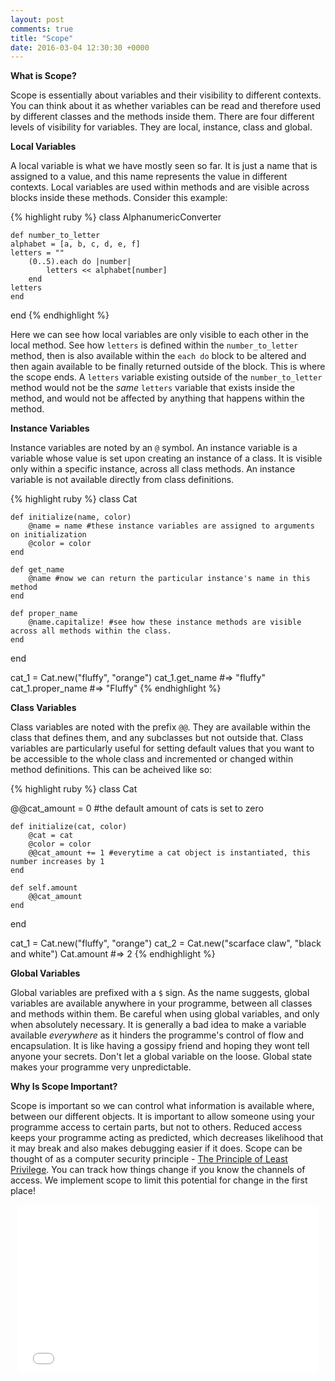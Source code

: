 ```yaml
---
layout: post
comments: true
title: "Scope"
date: 2016-03-04 12:30:30 +0000
---
```


<strong> What is Scope? </strong>

Scope is essentially about variables and their visibility to different contexts. You can think about it as whether variables can be read and therefore used by different classes and the methods inside them. There are four different levels of visibility for variables. They are local, instance, class and global.

<strong> Local Variables </strong>

A local variable is what we have mostly seen so far. It is just a name that is assigned to a value, and this name represents the value in different contexts. Local variables are used within methods and are visible across blocks inside these methods. Consider this example:

{% highlight ruby %}
class AlphanumericConverter

	def number_to_letter
	alphabet = [a, b, c, d, e, f]
	letters = ""
		(0..5).each do |number|
			letters << alphabet[number]
		end
	letters
	end

end
{% endhighlight %}

Here we can see how local variables are only visible to each other in the local method. See how `letters` is defined within the `number_to_letter` method, then is also available within the `each do` block to be altered and then again available to be finally returned outside of the block. This is where the scope ends. A `letters` variable existing outside of the `number_to_letter` method would not be the <i>same</i> `letters` variable that exists inside the method, and would not be affected by anything that happens within the method. 

<strong> Instance Variables </strong>

Instance variables are noted by an `@` symbol. An instance variable is a variable whose value is set upon creating an instance of a class. It is visible only within a specific instance, across all class methods. An instance variable is not available directly from class definitions.

{% highlight ruby %}
class Cat

	def initialize(name, color)
		@name = name #these instance variables are assigned to arguments on initialization
		@color = color
	end

	def get_name
		@name #now we can return the particular instance's name in this method
	end

	def proper_name
		@name.capitalize! #see how these instance methods are visible across all methods within the class.
	end

end

cat_1 = Cat.new("fluffy", "orange")
cat_1.get_name #=> "fluffy"
cat_1.proper_name #=> "Fluffy"
{% endhighlight %}

<strong> Class Variables </strong>

Class variables are noted with the prefix `@@`. They are available within the class that defines them, and any subclasses but not outside that. Class variables are particularly useful for setting default values that you want to be accessible to the whole class and incremented or changed within method definitions. This can be acheived like so:

{% highlight ruby %}
class Cat

@@cat_amount = 0 #the default amount of cats is set to zero

	def initialize(cat, color)
		@cat = cat
		@color = color
		@@cat_amount += 1 #everytime a cat object is instantiated, this number increases by 1
	end

	def self.amount
		@@cat_amount
	end
end

cat_1 = Cat.new("fluffy", "orange")
cat_2 = Cat.new("scarface claw", "black and white")
Cat.amount #=> 2
{% endhighlight %}

<strong> Global Variables </strong>

Global variables are prefixed with a `$` sign. As the name suggests, global variables are available anywhere in your programme, between all classes and methods within them. Be careful when using global variables, and only when absolutely necessary. It is generally a bad idea to make a variable available <i>everywhere</i> as it hinders the programme's control of flow and encapsulation. It is like having a gossipy friend and hoping they wont tell anyone your secrets. Don't let a global variable on the loose. Global state makes your programme very unpredictable.

<strong> Why Is Scope Important? </strong>

Scope is important so we can control what information is available where, between our different objects. It is important to allow someone using your programme access to certain parts, but not to others. Reduced access keeps your programme acting as predicted, which decreases likelihood that it may break and also makes debugging easier if it does. Scope can be thought of as a computer security principle - [The Principle of Least Privilege][least-privilege-wikipedia]. You can track how things change if you know the channels of access. We implement scope to limit this potential for change in the first place!

<p align="center"> <iframe src="//giphy.com/embed/mHhHc7Q4wYWoE" width="480" height="269" frameBorder="0" class="giphy-embed" allowFullScreen></iframe></p>

[least-privilege-wikipedia]: https://en.wikipedia.org/wiki/Principle_of_least_privilege
